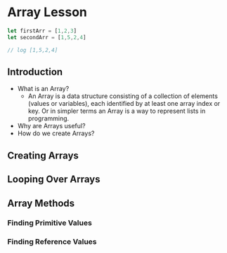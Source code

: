 # Array Lesson
```js
let firstArr = [1,2,3]
let secondArr = [1,5,2,4]

// log [1,5,2,4]
```
## Introduction
  * What is an Array?
    * An Array is a data structure consisting of a collection of elements (values or variables), each identified by at least one array index or key. Or in simpler terms an Array is a way to represent lists in programming.
  * Why are Arrays useful?
  * How do we create Arrays?


## Creating Arrays

## Looping Over Arrays

## Array Methods
  ### Finding Primitive Values
  ### Finding Reference Values


